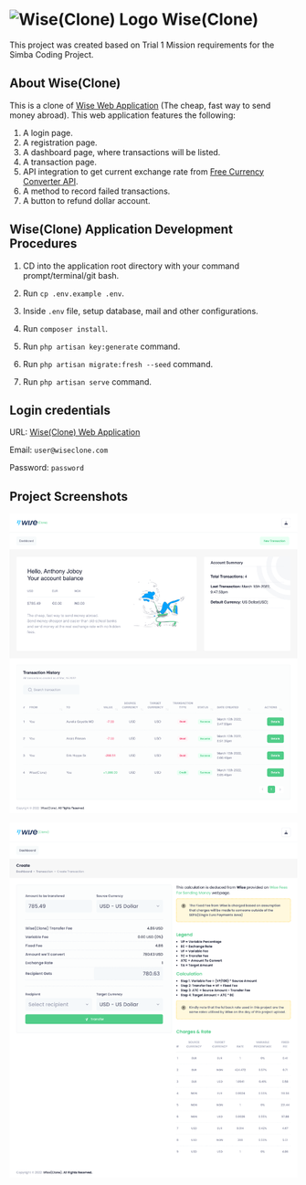 # <img alt="Wise(Clone) Logo" src="https://wise.com/public-resources/assets/logos/wise/brand_logo.svg"> Wise(Clone) 

This project was created based on Trial 1 Mission requirements for the Simba Coding Project.

## About Wise(Clone)

This is a clone of [Wise Web Application](https://www.wise.com) (The cheap, fast way to send money abroad). This web application features the following:

1. A login page.
2. A registration page.
3. A dashboard page, where transactions will be listed.
4. A transaction page. 
5. API integration to get current exchange rate from [Free Currency Converter API](https://www.currencyconverterapi.com/). 
6. A method to record failed transactions.
7. A button to refund dollar account.

## Wise(Clone) Application Development Procedures

1. CD into the application root directory with your command prompt/terminal/git bash.

2. Run `cp .env.example .env`.

3. Inside `.env` file, setup database, mail and other configurations.

4. Run `composer install`.

5. Run `php artisan key:generate` command.

6. Run `php artisan migrate:fresh --seed` command.

7. Run `php artisan serve` command.

## Login credentials
URL: [Wise(Clone) Web Application](https://wiseclone.edgemep.com.ng/)

Email: `user@wiseclone.com`

Password: `password`

## Project Screenshots

![Screenshot 1](images/screen-1.png)

![Screenshot 2](images/screen-2.png)
